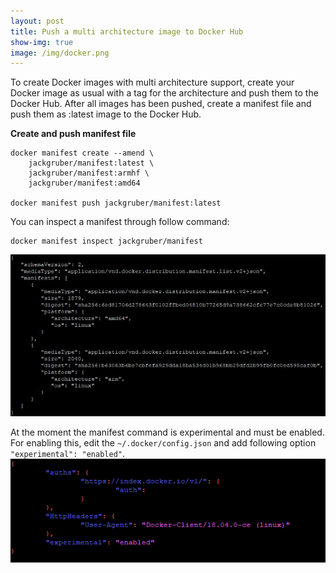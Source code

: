 ```yaml
---
layout: post
title: Push a multi architecture image to Docker Hub
show-img: true
image: /img/docker.png
---
```

To create Docker images with multi architecture support, create your Docker image as usual with a tag 
for the architecture and push them to the Docker Hub. 
After all images has been pushed, create a manifest file and push them as :latest image to the Docker Hub.

**Create and push manifest file**
```
docker manifest create --amend \
    jackgruber/manifest:latest \
    jackgruber/manifest:armhf \
    jackgruber/manifest:amd64

docker manifest push jackgruber/manifest:latest
```

You can inspect a manifest through follow command:
```
docker manifest inspect jackgruber/manifest
```
<img src="/img/posts/drafts/manifest_inspect.jpg">


At the moment the manifest command is experimental and must be enabled.
For enabling this, edit the ```~/.docker/config.json``` and add following option ```"experimental": "enabled"```.
<img src="/img/posts/drafts/config.json.png">


